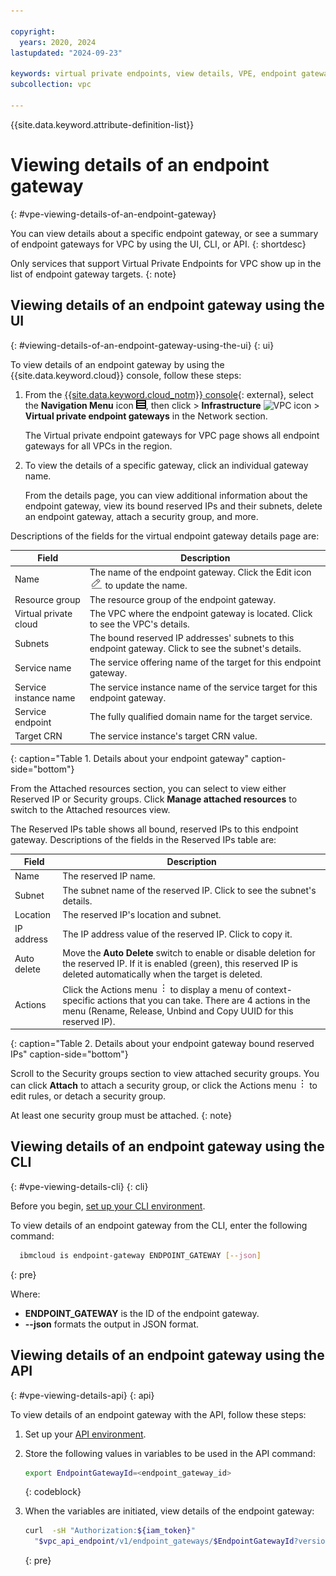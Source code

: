 ```yaml
---

copyright:
  years: 2020, 2024
lastupdated: "2024-09-23"

keywords: virtual private endpoints, view details, VPE, endpoint gateway
subcollection: vpc

---
```


{{site.data.keyword.attribute-definition-list}}

# Viewing details of an endpoint gateway
{: #vpe-viewing-details-of-an-endpoint-gateway}

You can view details about a specific endpoint gateway, or see a summary of endpoint gateways for VPC by using the UI, CLI, or API.
{: shortdesc}

Only services that support Virtual Private Endpoints for VPC show up in the list of endpoint gateway targets.
{: note}

## Viewing details of an endpoint gateway using the UI
{: #viewing-details-of-an-endpoint-gateway-using-the-ui}
{: ui}

To view details of an endpoint gateway by using the {{site.data.keyword.cloud}} console, follow these steps:

1. From the [{{site.data.keyword.cloud_notm}} console](/login){: external}, select the **Navigation Menu** icon ![menu icon](images/menu_icon.png), then click > **Infrastructure** ![VPC icon](../../icons/vpc.svg) > **Virtual private endpoint gateways** in the Network section.

   The Virtual private endpoint gateways for VPC page shows all endpoint gateways for all VPCs in the region.

1. To view the details of a specific gateway, click an individual gateway name.

   From the details page, you can view additional information about the endpoint gateway, view its bound reserved IPs and their subnets, delete an endpoint gateway, attach a security group, and more.

Descriptions of the fields for the virtual endpoint gateway details page are:

| Field | Description |
|-------|-------------|
| Name | The name of the endpoint gateway. Click the Edit icon ![Edit icon](images/edit.png) to update the name.|
| Resource group | The resource group of the endpoint gateway. |
| Virtual private cloud | The VPC where the endpoint gateway is located. Click to see the VPC's details.|
| Subnets | The bound reserved IP addresses' subnets to this endpoint gateway. Click to see the subnet's details. |
| Service name | The service offering name of the target for this endpoint gateway. |
| Service instance name | The service instance name of the service target for this endpoint gateway. |
| Service endpoint | The fully qualified domain name for the target service. |
| Target CRN | The service instance's target CRN value. |
{: caption="Table 1. Details about your endpoint gateway" caption-side="bottom"}

From the Attached resources section, you can select to view either Reserved IP or Security groups. Click **Manage attached resources** to switch to the Attached resources view.

The Reserved IPs table shows all bound, reserved IPs to this endpoint gateway. Descriptions of the fields in the Reserved IPs table are:

| Field | Description |
|-------|-------------|
| Name | The reserved IP name. |
| Subnet | The subnet name of the reserved IP. Click to see the subnet's details. |
| Location | The reserved IP's location and subnet. |
| IP address | The IP address value of the reserved IP. Click to copy it. |
| Auto delete | Move the **Auto Delete** switch to enable or disable deletion for the reserved IP. If it is enabled (green), this reserved IP is deleted automatically when the target is deleted. |
| Actions | Click the Actions menu ![Actions menu](images/overflow.png) to display a menu of context-specific actions that you can take. There are 4 actions in the menu (Rename, Release, Unbind and Copy UUID for this reserved IP). |
{: caption="Table 2. Details about your endpoint gateway bound reserved IPs" caption-side="bottom"}

Scroll to the Security groups section to view attached security groups. You can click **Attach** to attach a security group, or click the Actions menu ![Actions menu](images/overflow.png) to edit rules, or detach a security group.

   At least one security group must be attached.
   {: note}

## Viewing details of an endpoint gateway using the CLI
{: #vpe-viewing-details-cli}
{: cli}

Before you begin, [set up your CLI environment](/docs/vpc?topic=vpc-set-up-environment&interface=cli).

To view details of an endpoint gateway from the CLI, enter the following command:

```sh
  ibmcloud is endpoint-gateway ENDPOINT_GATEWAY [--json]
```
{: pre}

Where:

* **ENDPOINT_GATEWAY** is the ID of the endpoint gateway.
* **--json** formats the output in JSON format.

## Viewing details of an endpoint gateway using the API
{: #vpe-viewing-details-api}
{: api}

To view details of an endpoint gateway with the API, follow these steps:

1. Set up your [API environment](/docs/vpc?topic=vpc-set-up-environment#api-prerequisites-setup).
1. Store the following values in variables to be used in the API command:

    ```sh
    export EndpointGatewayId=<endpoint_gateway_id>
    ```
    {: codeblock}

1. When the variables are initiated, view details of the endpoint gateway:

   ```sh
   curl  -sH "Authorization:${iam_token}"
     "$vpc_api_endpoint/v1/endpoint_gateways/$EndpointGatewayId?version=$api_version&generation=2"
   ```
   {: pre}
